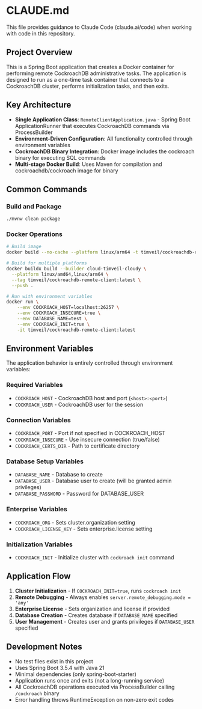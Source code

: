 # CLAUDE.md

This file provides guidance to Claude Code (claude.ai/code) when working with code in this repository.

## Project Overview

This is a Spring Boot application that creates a Docker container for performing remote CockroachDB administrative tasks. The application is designed to run as a one-time task container that connects to a CockroachDB cluster, performs initialization tasks, and then exits.

## Key Architecture

- **Single Application Class**: `RemoteClientApplication.java` - Spring Boot ApplicationRunner that executes CockroachDB commands via ProcessBuilder
- **Environment-Driven Configuration**: All functionality controlled through environment variables
- **CockroachDB Binary Integration**: Docker image includes the cockroach binary for executing SQL commands
- **Multi-stage Docker Build**: Uses Maven for compilation and cockroachdb/cockroach image for binary

## Common Commands

### Build and Package
```bash
./mvnw clean package
```

### Docker Operations
```bash
# Build image
docker build --no-cache --platform linux/arm64 -t timveil/cockroachdb-remote-client:latest .

# Build for multiple platforms
docker buildx build --builder cloud-timveil-cloudy \
  --platform linux/amd64,linux/arm64 \
  --tag timveil/cockroachdb-remote-client:latest \
  --push .

# Run with environment variables
docker run \
    --env COCKROACH_HOST=localhost:26257 \
    --env COCKROACH_INSECURE=true \
    --env DATABASE_NAME=test \
    --env COCKROACH_INIT=true \
    -it timveil/cockroachdb-remote-client:latest
```

## Environment Variables

The application behavior is entirely controlled through environment variables:

### Required Variables
- `COCKROACH_HOST` - CockroachDB host and port (`<host>:<port>`)
- `COCKROACH_USER` - CockroachDB user for the session

### Connection Variables
- `COCKROACH_PORT` - Port if not specified in COCKROACH_HOST
- `COCKROACH_INSECURE` - Use insecure connection (true/false)
- `COCKROACH_CERTS_DIR` - Path to certificate directory

### Database Setup Variables
- `DATABASE_NAME` - Database to create
- `DATABASE_USER` - Database user to create (will be granted admin privileges)
- `DATABASE_PASSWORD` - Password for DATABASE_USER

### Enterprise Variables
- `COCKROACH_ORG` - Sets cluster.organization setting
- `COCKROACH_LICENSE_KEY` - Sets enterprise.license setting

### Initialization Variables
- `COCKROACH_INIT` - Initialize cluster with `cockroach init` command

## Application Flow

1. **Cluster Initialization** - If `COCKROACH_INIT=true`, runs `cockroach init`
2. **Remote Debugging** - Always enables `server.remote_debugging.mode = 'any'`
3. **Enterprise License** - Sets organization and license if provided
4. **Database Creation** - Creates database if `DATABASE_NAME` specified
5. **User Management** - Creates user and grants privileges if `DATABASE_USER` specified

## Development Notes

- No test files exist in this project
- Uses Spring Boot 3.5.4 with Java 21
- Minimal dependencies (only spring-boot-starter)
- Application runs once and exits (not a long-running service)
- All CockroachDB operations executed via ProcessBuilder calling `/cockroach` binary
- Error handling throws RuntimeException on non-zero exit codes